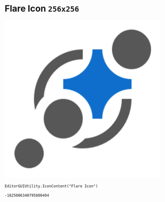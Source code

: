 # Flare Icon `256x256`
<img src="/img/Flare%20Icon.png" width=512 height=512>

``` CSharp
EditorGUIUtility.IconContent("Flare Icon")
```
```
-1825006340795800494
```
